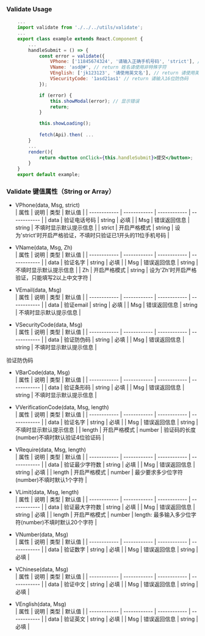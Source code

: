 ### Validate Usage

```jsx
    ...
    import validate from './../../utils/validate';
    ...
    export class example extends React.Component {
        ...
        handleSubmit = () => {
            const error = validate({
				VPhone: ['11845674324', '请输入正确手机号码', 'strict'], // return 请输入正确手机号码
				VName: 'asd@#', // return 姓名请使用非特殊字符
				VEnglish: ['jk123123', '请使用英文名'], // return 请使用英文名
				VSecurityCode: '1asd21as1' // return 请输入16位防伪码
			});

            if (error) {
                this.showModal(error); // 显示错误
                return;
            }

            this.showLoading();
            
            fetch(Api).then( ...
        }
        ...
        render(){
            return <button onClick={this.handleSubmit}>提交</button>;
        }
    }
    export default example;
```
### Validate 键值属性（String or Array）
- VPhone(data, Msg, strict)    
|  属性 | 说明  | 类型  |  默认值  |
| ------------ | ------------ | ------------ | ------------ |
|  data | 验证电话号码 |  string | 必填  |
| Msg  |  错误返回信息 | string  |  不填时显示默认提示信息 |
| strict  | 开启严格模式 | string |  设为'strict'时开启严格验证，不填时只验证已1开头的11位手机号码 |

- VName(data, Msg, Zh)    
|  属性 | 说明  | 类型  |  默认值  |
| ------------ | ------------ | ------------ | ------------ |
|  data | 验证名字 |  string | 必填  |
| Msg  |  错误返回信息 | string  |  不填时显示默认提示信息 |
| Zh  | 开启严格模式 | string |  设为'Zh'时开启严格验证，只能填写2以上中文字符 |

- VEmail(data, Msg)   
|  属性 | 说明  | 类型  |  默认值  |
| ------------ | ------------ | ------------ | ------------ |
|  data | 验证email |  string | 必填  |
| Msg  |  错误返回信息 | string  |  不填时显示默认提示信息 |

- VSecurityCode(data, Msg)   
|  属性 | 说明  | 类型  |  默认值  |
| ------------ | ------------ | ------------ | ------------ |
|  data | 验证防伪码 |  string | 必填  |
| Msg  |  错误返回信息 | string  |  不填时显示默认提示信息 |

验证防伪码
- VBarCode(data, Msg)    
|  属性 | 说明  | 类型  |  默认值  |
| ------------ | ------------ | ------------ | ------------ |
|  data | 验证条形码 |  string | 必填  |
| Msg  |  错误返回信息 | string  |  不填时显示默认提示信息 |

- VVerificationCode(data, Msg, length)    
|  属性 | 说明  | 类型  |  默认值  |
| ------------ | ------------ | ------------ | ------------ |
|  data | 验证名字 |  string | 必填  |
| Msg  |  错误返回信息 | string  |  不填时显示默认提示信息 |
| length  | 开启严格模式 | number |  验证码的长度(number)不填时默认验证4位验证码 |

- VRequire(data, Msg, length)  
|  属性 | 说明  | 类型  |  默认值  |
| ------------ | ------------ | ------------ | ------------ |
|  data | 验证最少字符数 |  string | 必填  |
| Msg  |  错误返回信息 | string  |  必填 |
| length  | 开启严格模式 | number |  最少要求多少位字符(number)不填时默认1个字符 |

- VLimit(data, Msg, length)   
|  属性 | 说明  | 类型  |  默认值  |
| ------------ | ------------ | ------------ | ------------ |
|  data | 验证最大字符数 |  string | 必填  |
| Msg  |  错误返回信息 | string  |  必填 |
| length  | 开启严格模式 | number |  length: 最多输入多少位字符(number)不填时默认20个字符 |

- VNumber(data, Msg)   
|  属性 | 说明  | 类型  |  默认值  |
| ------------ | ------------ | ------------ | ------------ |
|  data | 验证数字 |  string | 必填  |
| Msg  |  错误返回信息 | string  |  必填 |

- VChinese(data, Msg)   
|  属性 | 说明  | 类型  |  默认值  |
| ------------ | ------------ | ------------ | ------------ |
|  data | 验证中文 |  string | 必填  |
| Msg  |  错误返回信息 | string  |  必填 |

- VEnglish(data, Msg)   
|  属性 | 说明  | 类型  |  默认值  |
| ------------ | ------------ | ------------ | ------------ |
|  data | 验证英文 |  string | 必填  |
| Msg  |  错误返回信息 | string  |  必填 |
